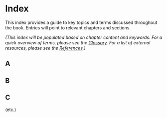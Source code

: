 # Index

This index provides a guide to key topics and terms discussed throughout the book. Entries will point to relevant chapters and sections.

*(This index will be populated based on chapter content and keywords. For a quick overview of terms, please see the [Glossary](glossary.md). For a list of external resources, please see the [References](references.md).)*

## A

## B

## C

(etc.)

